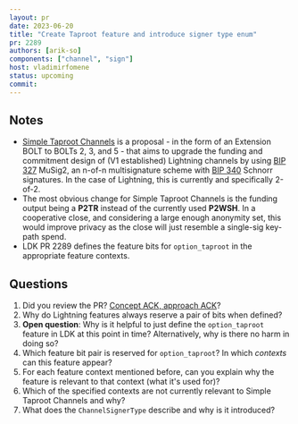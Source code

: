 ```yaml
---
layout: pr
date: 2023-06-20
title: "Create Taproot feature and introduce signer type enum"
pr: 2289
authors: [arik-so]
components: ["channel", "sign"]
host: vladimirfomene
status: upcoming
commit:
---
```


## Notes
* [Simple Taproot Channels] is a proposal - in the form of an Extension BOLT to BOLTs 2, 3, and 5 - that aims to upgrade the funding and commitment design
  of (V1 established) Lightning channels by using [BIP 327] MuSig2, an n-of-n multisignature scheme with [BIP 340] Schnorr signatures.
  In the case of Lightning, this is currently and specifically 2-of-2.
* The most obvious change for Simple Taproot Channels is the funding output being a **P2TR** instead of the currently used **P2WSH**. In a cooperative close,
  and considering a large enough anonymity set, this would improve privacy as the close will just resemble a single-sig key-path spend.
* LDK PR 2289 defines the feature bits for `option_taproot` in the appropriate feature contexts.

## Questions
1. Did you review the PR? [Concept ACK, approach ACK](https://github.com/lightningdevkit/rust-lightning/blob/master/CONTRIBUTING.md#peer-review)?
1. Why do Lightning features always reserve a pair of bits when defined?
1. **Open question**: Why is it helpful to just define the `option_taproot` feature in LDK at this point in time? Alternatively, why is there no harm in doing so?
1. Which feature bit pair is reserved for `option_taproot`? In which *contexts* can this feature appear?
1. For each feature context mentioned before, can you explain why the feature is relevant to that context (what it's used for)?
1. Which of the specified contexts are not currently relevant to Simple Taproot Channels and why?
1. What does the `ChannelSignerType` describe and why is it introduced?

[Simple Taproot Channels]: https://github.com/lightning/bolts/blob/e95e7acbda14e07fa53c1389f952481b822db795/bolt-simple-taproot.md
[BIP 340]: https://bips.xyz/340
[BIP 327]: https://bips.xyz/327